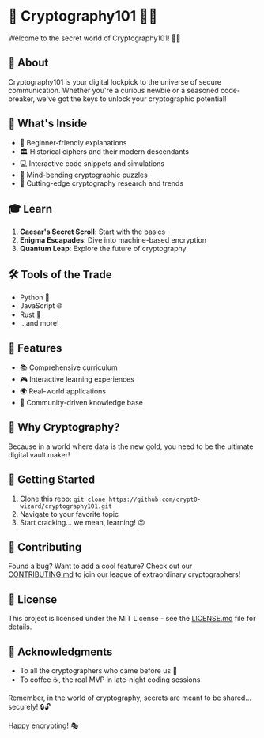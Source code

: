 # 🔐 Cryptography101 🕵️‍♀️

Welcome to the secret world of Cryptography101! 🎩✨

## 🚀 About

Cryptography101 is your digital lockpick to the universe of secure communication. Whether you're a curious newbie or a seasoned code-breaker, we've got the keys to unlock your cryptographic potential!

## 🧠 What's Inside

- 🔑 Beginner-friendly explanations
- 🏛️ Historical ciphers and their modern descendants
- 💻 Interactive code snippets and simulations
- 🧩 Mind-bending cryptographic puzzles
- 🚀 Cutting-edge cryptography research and trends

## 🎓 Learn

1. **Caesar's Secret Scroll**: Start with the basics
2. **Enigma Escapades**: Dive into machine-based encryption
3. **Quantum Leap**: Explore the future of cryptography

## 🛠️ Tools of the Trade

- Python 🐍
- JavaScript 🌐
- Rust 🦀
- ...and more!

## 🌟 Features

- 📚 Comprehensive curriculum
- 🎮 Interactive learning experiences
- 🌍 Real-world applications
- 🤝 Community-driven knowledge base

## 🤔 Why Cryptography?

Because in a world where data is the new gold, you need to be the ultimate digital vault maker! 

## 🚦 Getting Started

1. Clone this repo: `git clone https://github.com/crypt0-wizard/cryptography101.git`
2. Navigate to your favorite topic
3. Start cracking... we mean, learning! 😉

## 🤝 Contributing

Found a bug? Want to add a cool feature? Check out our [CONTRIBUTING.md](CONTRIBUTING.md) to join our league of extraordinary cryptographers!

## 📜 License

This project is licensed under the MIT License - see the [LICENSE.md](LICENSE.md) file for details.

## 🎉 Acknowledgments

- To all the cryptographers who came before us 🙏
- To coffee ☕, the real MVP in late-night coding sessions

Remember, in the world of cryptography, secrets are meant to be shared... securely! 🔒🔓

Happy encrypting! 🎭
